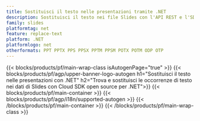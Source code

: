 ```yaml
---
title: Sostituisci il testo nelle presentazioni tramite .NET
description: Sostituisci il testo nei file Slides con l'API REST e l'SDK .NET open source
family: slides
platformtag: net
feature: replace-text
platform: .NET
platformlogo: net
otherformats: PPT PPTX PPS PPSX PPTM PPSM POTX POTM ODP OTP
---
```


{{< blocks/products/pf/main-wrap-class isAutogenPage="true" >}}
{{< blocks/products/pf/agp/upper-banner-logo-autogen h1="Sostituisci il testo nelle presentazioni con .NET" h2="Trova e sostituisci le occorrenze di testo nei dati di Slides con Cloud SDK open source per .NET">}}
{{< blocks/products/pf/main-container >}}
{{< blocks/products/pf/agp/i18n/supported-autogen >}}
{{< /blocks/products/pf/main-container >}}
{{< /blocks/products/pf/main-wrap-class >}}